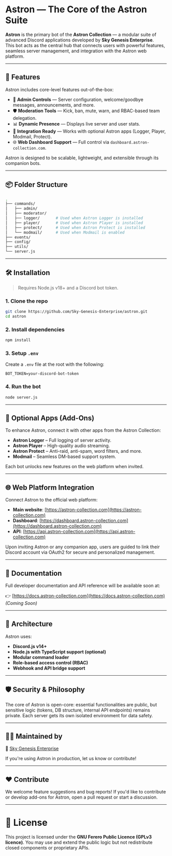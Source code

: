 # Astron — The Core of the Astron Suite

**Astron** is the primary bot of the **Astron Collection** — a modular suite of advanced Discord applications developed by **Sky Genesis Enterprise**.  
This bot acts as the central hub that connects users with powerful features, seamless server management, and integration with the Astron web platform.

---

## 🚀 Features

Astron includes core-level features out-of-the-box:

- 🔧 **Admin Controls** — Server configuration, welcome/goodbye messages, announcements, and more.
- 🛡 **Moderation Tools** — Kick, ban, mute, warn, and RBAC-based team delegation.
- 📊 **Dynamic Presence** — Displays live server and user stats.
- 🔌 **Integration Ready** — Works with optional Astron apps (Logger, Player, Modmail, Protect).
- 🌐 **Web Dashboard Support** — Full control via `dashboard.astron-collection.com`.

Astron is designed to be scalable, lightweight, and extensible through its companion bots.

---

## 📦 Folder Structure

```bash
.
├── commands/
│   ├── admin/
│   ├── moderator/
│   ├── logger/       # Used when Astron Logger is installed
│   ├── player/       # Used when Astron Player is installed
│   ├── protect/      # Used when Astron Protect is installed
│   └── modmail/      # Used when Modmail is enabled
├── events/
├── config/
├── utils/
└── server.js
````

---

## 🛠 Installation

> Requires Node.js v18+ and a Discord bot token.

### 1. Clone the repo

```bash
git clone https://github.com/Sky-Genesis-Enterprise/astron.git
cd astron
```

### 2. Install dependencies

```bash
npm install
```

### 3. Setup `.env`

Create a `.env` file at the root with the following:

```env
BOT_TOKEN=your-discord-bot-token
```

### 4. Run the bot

```bash
node server.js
```

---

## 🔌 Optional Apps (Add-Ons)

To enhance Astron, connect it with other apps from the Astron Collection:

* **Astron Logger** – Full logging of server activity.
* **Astron Player** – High-quality audio streaming.
* **Astron Protect** – Anti-raid, anti-spam, word filters, and more.
* **Modmail** – Seamless DM-based support system.

Each bot unlocks new features on the web platform when invited.

---

## 🌐 Web Platform Integration

Connect Astron to the official web platform:

* **Main website**: [https://astron-collection.com](https://astron-collection.com)
* **Dashboard**: [https://dashboard.astron-collection.com](https://dashboard.astron-collection.com)
* **API**: [https://api.astron-collection.com](https://api.astron-collection.com)

Upon inviting Astron or any companion app, users are guided to link their Discord account via OAuth2 for secure and personalized management.

---

## 📘 Documentation

Full developer documentation and API reference will be available soon at:

👉 [https://docs.astron-collection.com](https://docs.astron-collection.com) *(Coming Soon)*

---

## 🧠 Architecture

Astron uses:

* **Discord.js v14+**
* **Node.js with TypeScript support (optional)**
* **Modular command loader**
* **Role-based access control (RBAC)**
* **Webhook and API bridge support**

---

## 🛡 Security & Philosophy

The core of Astron is open-core: essential functionalities are public, but sensitive logic (tokens, DB structure, internal API endpoints) remains private. Each server gets its own isolated environment for data safety.

---

## 🧑‍💼 Maintained by

💼 [Sky Genesis Enterprise](https://skygenesisenterprise.com)

If you're using Astron in production, let us know or contribute!

---

## ❤️ Contribute

We welcome feature suggestions and bug reports!
If you'd like to contribute or develop add-ons for Astron, open a pull request or start a discussion.

---

# 📄 License

This project is licensed under the **GNU Ferero Public Licence (GPLv3 licence)**.
You may use and extend the public logic but not redistribute closed components or proprietary APIs.